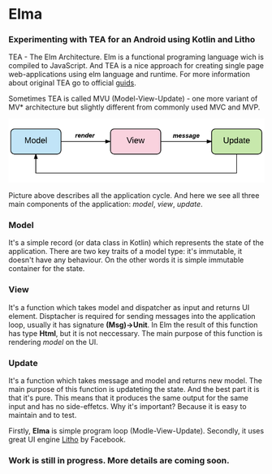 # Elma
### Experimenting with TEA for an Android using Kotlin and Litho

TEA - The Elm Architecture. Elm is a functional programing language wich is compiled to JavaScript. And TEA is a nice approach for creating single page web-applications using elm language and runtime. For more information about original TEA go to official [guids](https://guide.elm-lang.org/architecture/).

Sometimes TEA is called MVU (Model-View-Update) - one more variant of MV* architecture but slightly different from commonly used MVC and MVP.


![Model-View-Update](readme_resources/model-view-update.png "Model-View-Update")

Picture above describes all the application cycle. And here we see all three main components of the application: *model*, *view*, *update*.
### Model
 It's a simple record (or data class in Kotlin) which represents the state of the application. There are two key traits of a model type: it's immutable, it doesn't have any behaviour. On the other words it is simple immutable container for the state.

### View
 It's a function which takes model and dispatcher as input and returns UI element. Disptacher is required for sending messages into the application loop, usually it has signature **(Msg)->Unit**. In Elm the result of this function has type **Html**, but it is not neccessary. The main purpose of this function is rendering *model* on the UI.

### Update
 It's a function which takes message and model and returns new model. The main purpose of this function is updateting the state. And the best part it is that it's pure. This means that it produces the same output for the same input and has no side-effetcs. Why it's important? Because it is easy to maintain and to test.

 Firstly, **Elma** is simple program loop (Modle-View-Update). Secondly, it uses great UI engine [Litho](https://fblitho.com/) by Facebook.

### Work is still in progress. More details are coming soon.